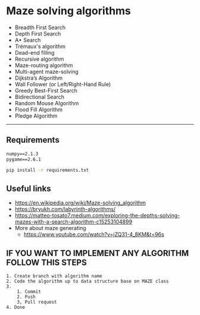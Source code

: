# Maze solving algorithms

- Breadth First Search
- Depth First Search
- A* Search
- Trémaux's algorithm
- Dead-end filling
- Recursive algorithm
- Maze-routing algorithm
- Multi-agent maze-solving
- Dijkstra’s Algorithm
- Wall Follower (or Left/Right-Hand Rule)
- Greedy Best-First Search
- Bidirectional Search
- Random Mouse Algorithm
- Flood Fill Algorithm
- Pledge Algorithm

---

## Requirements

```txt
numpy==2.1.3
pygame==2.6.1
```

```bash
pip install -r requirements.txt
```

## Useful links

- https://en.wikipedia.org/wiki/Maze-solving_algorithm
- https://bryukh.com/labyrinth-algorithms/
- https://matteo-tosato7.medium.com/exploring-the-depths-solving-mazes-with-a-search-algorithm-c15253104899
- More about maze generating
    - https://www.youtube.com/watch?v=jZQ31-4_8KM&t=96s

## IF YOU WANT TO IMPLEMENT ANY ALGORITHM FOLLOW THIS STEPS

    1. Create branch with algorithm name
    2. Code the algorithm up to data structure base on MAZE class
    3.
        1. Commit
        2. Push
        3, Pull request
    4. Done

